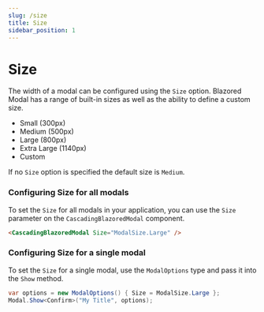 ```yaml
---
slug: /size
title: Size
sidebar_position: 1
---
```


# Size

The width of a modal can be configured using the `Size` option. Blazored Modal has a range of built-in sizes as well as the ability to define a custom size.

- Small (300px)
- Medium (500px)
- Large (800px)
- Extra Large (1140px)
- Custom

If no `Size` option is specified the default size is `Medium`.

### Configuring Size for all modals
To set the `Size` for all modals in your application, you can use the `Size` parameter on the `CascadingBlazoredModal` component. 

```html
<CascadingBlazoredModal Size="ModalSize.Large" />
```

### Configuring Size for a single modal
To set the `Size` for a single modal, use the `ModalOptions` type and pass it into the `Show` method.

```csharp
var options = new ModalOptions() { Size = ModalSize.Large };
Modal.Show<Confirm>("My Title", options);
```